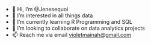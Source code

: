 - 👋 Hi, I’m @Jenesequoi
- 👀 I’m interested in all things data
- 🌱 I’m currently learning R Programming and SQL
- 💞️ I’m looking to collaborate on data analytics projects
- 📫 Reach me via email violetmainah@gmail.com

<!---
Jenesequoi/Jenesequoi is a ✨ special ✨ repository because its `README.md` (this file) appears on your GitHub profile.
You can click the Preview link to take a look at your changes.
--->
